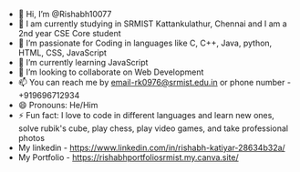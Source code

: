 - 👋 Hi, I’m @Rishabh10077
- 📖 I am currently studying in SRMIST Kattankulathur, Chennai and I am a 2nd year CSE Core student
- 👀 I’m passionate for Coding in languages like C, C++, Java, python, HTML, CSS, JavaScript
- 🌱 I’m currently learning JavaScript
- 💞️ I’m looking to collaborate on Web Development
- 📫 You can reach me by email-rk0976@srmist.edu.in or phone number - +919696712934
- 😄 Pronouns: He/Him
- ⚡ Fun fact: I love to code in different languages and learn new ones, solve rubik's cube, play chess, play video games, and take professional photos
- My linkedin - https://www.linkedin.com/in/rishabh-katiyar-28634b32a/
- My Portfolio - https://rishabhportfoliosrmist.my.canva.site/

<!---
Rishabh10077/Rishabh10077 is a ✨ special ✨ repository because its `README.md` (this file) appears on your GitHub profile.
You can click the Preview link to take a look at your changes.
--->
